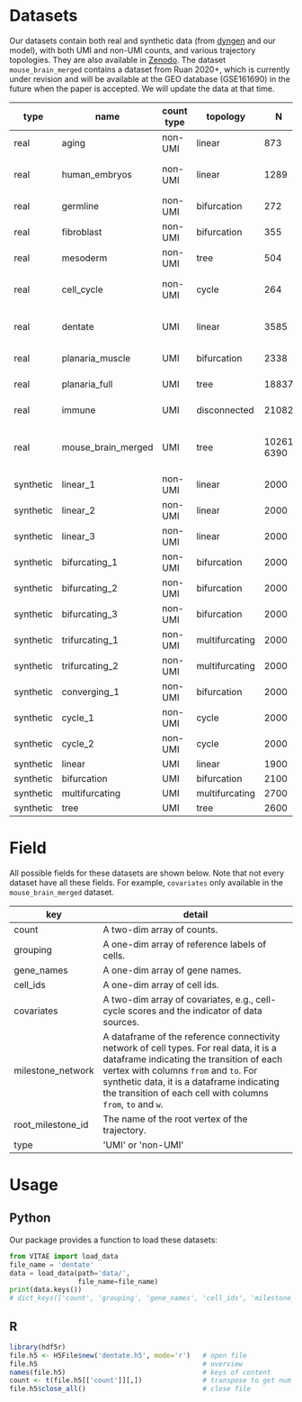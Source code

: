# Datasets


Our datasets contain both real and synthetic data (from [dyngen](https://github.com/dynverse/dyngen) and our model), with both UMI and non-UMI counts, and various trajectory topologies. They are also available in [Zenodo](https://zenodo.org/record/4396282#.X-titGT0kUE). The dataset `mouse_brain_merged` contains a dataset from Ruan 2020+, which is currently under revision and will be available at the GEO database (GSE161690) in the future when the paper is accepted. We will update the data at that time.

type|name|count type|topology|N|G|k|source
---|---|---|---|---|---|---|---
real | aging | non-UMI | linear | 873 | 2815 | 3 | [Kowalczyk, *et al* (2015)](https://doi.org/10.1101/gr.192237.115)
real | human\_embryos | non-UMI | linear | 1289 | 8772 | 5 | [Petropoulos *et al.* (2016)](https://doi.org/10.1016/j.cell.2016.03.023)
real | germline | non-UMI | bifurcation | 272 | 8772 | 7 | [Guo *et al.* (2015)](https://doi.org/10.1016/j.cell.2015.05.015)
real | fibroblast | non-UMI | bifurcation | 355 | 3379 | 7 | [Treutlein *et al.* (2016)](https://doi.org/10.1038/nature18323)
real | mesoderm | non-UMI | tree | 504 | 8772 | 9 | [Loh *et al.* (2016)](https://doi.org/10.1016/j.cell.2016.06.011)
real | cell\_cycle | non-UMI | cycle | 264 | 6812 | 3 | [Petropoulos *et al.* (2016)](https://doi.org/10.1016/j.cell.2016.03.023)
real | dentate | UMI | linear | 3585 | 2182 | 5 | [Hochgerner *et al.* (2018)](https://doi.org/10.1038/s41593-017-0056-2) 
real | planaria\_muscle | UMI | bifurcation | 2338 | 4210 | 3 | [Wolf *et al.* (2019)](https://doi.org/10.1186/s13059-019-1663-x)
real | planaria\_full | UMI | tree | 18837 | 4210 | 33 | [Wolf *et al.* (2019)](https://doi.org/10.1186/s13059-019-1663-x)
real | immune | UMI | disconnected | 21082 | 18750 | 3 | [zheng *et al.* (2017)](https://doi.org/10.1038/ncomms14049)
real | mouse\_brain\_merged | UMI | tree | 10261 <br> 6390 | 14707 | 15 | [Yuzwa *et al.* (2017)](https://doi.org/10.1016/j.celrep.2017.12.017),<br> Ruan *et al.* (2020+)
synthetic | linear\_1 | non-UMI | linear | 2000 | 991 | 4 | dyngen 
synthetic | linear\_2 | non-UMI | linear | 2000 | 999 | 4 | dyngen 
synthetic | linear\_3 | non-UMI | linear | 2000 | 1000 | 4 | dyngen 
synthetic | bifurcating\_1 | non-UMI | bifurcation |  2000 | 997 | 7 | dyngen 
synthetic | bifurcating\_2 | non-UMI | bifurcation | 2000 | 991 | 7 | dyngen 
synthetic | bifurcating\_3 | non-UMI | bifurcation | 2000 | 1000 | 7 | dyngen 
synthetic | trifurcating\_1 | non-UMI | multifurcating | 2000 | 969 | 10 | dyngen 
synthetic | trifurcating\_2 | non-UMI | multifurcating | 2000 | 995 | 10 | dyngen 
synthetic | converging\_1 | non-UMI | bifurcation | 2000 | 998 | 6 | dyngen 
synthetic | cycle\_1 | non-UMI | cycle | 2000 | 1000 | 3 | dyngen 
synthetic | cycle\_2 | non-UMI | cycle | 2000 | 999 | 3 | dyngen 
synthetic | linear | UMI | linear | 1900 | 1990 | 5 | our model 
synthetic | bifurcation | UMI | bifurcation | 2100 | 1996 | 5 | our model 
synthetic | multifurcating | UMI | multifurcating | 2700 | 2000 | 7 | our model 
synthetic | tree | UMI | tree | 2600 | 2000 | 7 | our model 

# Field

All possible fields for these datasets are shown below. Note that not every dataset have all these fields. For example, `covariates` only available in the `mouse_brain_merged` dataset.

key|detail
---|---
count | A two-dim array of counts. 
grouping | A one-dim array of reference labels of cells.
gene\_names | A one-dim array of gene names. 
cell\_ids | A one-dim array of cell ids.
covariates | A two-dim array of covariates, e.g., cell-cycle scores and the indicator of data sources.
milestone_network | A dataframe of the reference connectivity network of cell types. For real data, it is a dataframe indicating the transition of each vertex with columns `from` and `to`. For synthetic data, it is a dataframe indicating the transition of each cell with columns `from`, `to` and `w`.
root\_milestone\_id | The name of the root vertex of the trajectory.
type | 'UMI' or 'non-UMI'

# Usage

## Python

Our package provides a function to load these datasets:

```python
from VITAE import load_data
file_name = 'dentate'
data = load_data(path='data/',
                 file_name=file_name)
print(data.keys())
# dict_keys(['count', 'grouping', 'gene_names', 'cell_ids', 'milestone_network', 'root_milestone_id', 'type'])
```

## R

```R
library(hdf5r)
file.h5 <- H5File$new('dentate.h5', mode='r')   # open file
file.h5                                         # overview
names(file.h5)                                  # keys of content
count <- t(file.h5[['count']][,])               # transpose to get num_cells*num_genes if necessary
file.h5$close_all()                             # close file
```